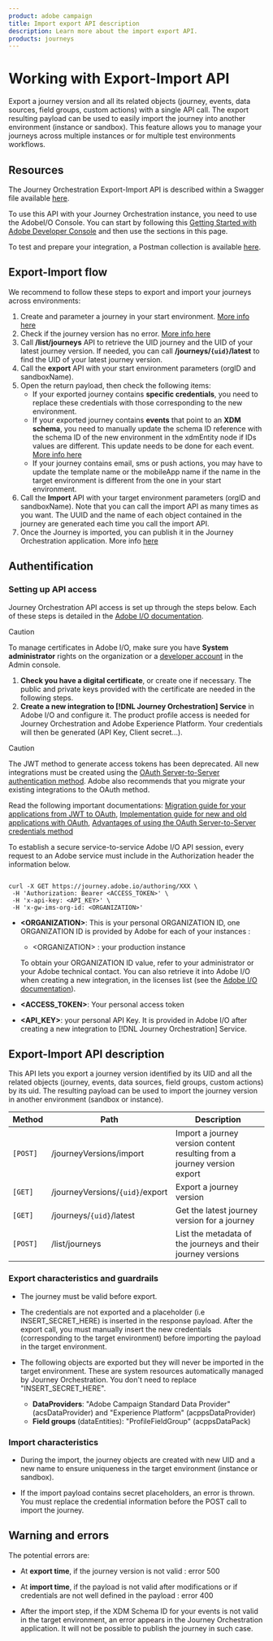 ```yaml
---
product: adobe campaign
title: Import export API description
description: Learn more about the import export API.
products: journeys
---
```


# Working with Export-Import API

Export a journey version and all its related objects (journey, events, data sources, field groups, custom actions) with a single API call. The export resulting payload can be used to easily import the journey into another environment (instance or sandbox).
This feature allows you to manage your journeys across multiple instances or for multiple test environments workflows.


## Resources

The Journey Orchestration Export-Import API is described within a Swagger file available [here](https://adobedocs.github.io/JourneyAPI/docs/).

To use this API with your Journey Orchestration instance, you need to use the AdobeI/O Console. You can start by following this [Getting Started with Adobe Developer Console](https://www.adobe.io/apis/experienceplatform/console/docs.html#!AdobeDocs/adobeio-console/master/getting-started.md) and then use the sections in this page.

To test and prepare your integration, a Postman collection is available [here](https://raw.githubusercontent.com/AdobeDocs/JourneyAPI/master/postman-collections/Journey-Orchestration_Export-import-API_postman-collection.json). 


## Export-Import flow

We recommend to follow these steps to export and import your journeys across environments:

1. Create and parameter a journey in your start environment. [More info here](https://experienceleague.adobe.com/docs/journeys/using/building-journeys/about-journey-building/journey.html)
1. Check if the journey version has no error. [More info here](https://experienceleague.adobe.com/docs/journeys/using/building-journeys/testing-the-journey.html)
1. Call **/list/journeys** API to retrieve the UID journey and the UID of your latest journey version. If needed, you can call **/journeys/`{uid}`/latest** to find the UID of your latest journey version.  
1. Call the **export** API with your start environment parameters (orgID and sandboxName).
1. Open the return payload, then check the following items:
   * If your exported journey contains **specific credentials**, you need to replace these credentials with those corresponding to the new environment.
   * If your exported journey contains **events** that point to an **XDM schema**, you need to manually update the schema ID reference with the schema ID of the new environment in the xdmEntity node if IDs values are different. This update needs to be done for each event. [More info here](https://experienceleague.adobe.com/docs/journeys/using/events-journeys/experience-event-schema.html)
   * If your journey contains email, sms or push actions, you may have to update the template name or the mobileApp name if the name in the target environment is different from the one in your start environment.
1. Call the **Import** API with your target environment parameters (orgID and sandboxName). Note that you can call the import API as many times as you want. The UUID and the name of each object contained in the journey are generated each time you call the import API.
1. Once the Journey is imported, you can publish it in the Journey Orchestration application. More info [here](https://experienceleague.adobe.com/docs/journeys/using/building-journeys/publishing-the-journey.html)


## Authentification

### Setting up API access

Journey Orchestration API access is set up through the steps below. Each of these steps is detailed in the [Adobe I/O documentation](https://www.adobe.io/authentication/auth-methods.html#!AdobeDocs/adobeio-auth/master/AuthenticationOverview/ServiceAccountIntegration.md).

>[!CAUTION]
>
>To manage certificates in Adobe I/O, make sure you have <b>System administrator</b> rights on the organization or a [developer account](https://helpx.adobe.com/enterprise/using/manage-developers.html) in the Admin console.

1. **Check you have a digital certificate**, or create one if necessary. The public and private keys provided with the certificate are needed in the following steps.
1. **Create a new integration to [!DNL Journey Orchestration] Service** in Adobe I/O and configure it. The product profile access is needed for Journey Orchestration and Adobe Experience Platform. Your credentials will then be generated (API Key, Client secret...).

>[!CAUTION]
>
>The JWT method to generate access tokens has been deprecated. All new integrations must be created using the [OAuth Server-to-Server authentication method](https://experienceleague.adobe.com/docs/experience-platform/landing/platform-apis/api-authentication.html#select-oauth-server-to-server). Adobe also recommends that you migrate your existing integrations to the OAuth method.
>
>Read the following important documentations: 
>[Migration guide for your applications from JWT to OAuth](https://developer.adobe.com/developer-console/docs/guides/authentication/ServerToServerAuthentication/migration/), 
>[Implementation guide for new and old applications with OAuth](https://developer.adobe.com/developer-console/docs/guides/authentication/ServerToServerAuthentication/implementation/),
>[Advantages of using the OAuth Server-to-Server credentials method](https://developer.adobe.com/developer-console/docs/guides/authentication/ServerToServerAuthentication/migration/#why-oauth-server-to-server-credentials)


To establish a secure service-to-service Adobe I/O API session, every request to an Adobe service must include in the Authorization header the information below.

```

curl -X GET https://journey.adobe.io/authoring/XXX \
 -H 'Authorization: Bearer <ACCESS_TOKEN>' \
 -H 'x-api-key: <API_KEY>' \
 -H 'x-gw-ims-org-id: <ORGANIZATION>'

```

* **&lt;ORGANIZATION&gt;**: This is your personal ORGANIZATION ID, one ORGANIZATION ID is provided by Adobe for each of your instances :

    * &lt;ORGANIZATION&gt; : your production instance

    To obtain your ORGANIZATION ID value, refer to your administrator or your Adobe technical contact. You can also retrieve it into Adobe I/O when creating a new integration, in the licenses list (see the [Adobe I/O documentation](https://www.adobe.io/authentication.html)).

* **<ACCESS_TOKEN>**: Your personal access token

* **<API_KEY>**: your personal API Key. It is provided in Adobe I/O after creating a new integration to [!DNL Journey Orchestration] Service.



## Export-Import API description

This API lets you export a journey version identified by its UID and all the related objects (journey, events, data sources, field groups, custom actions) by its uid.
The resulting payload can be used to import the journey version in another environment (sandbox or instance).

| Method | Path | Description |
|---|---|---|
| `[POST]` | /journeyVersions/import  | Import a journey version content resulting from a journey version export |
| `[GET]` | /journeyVersions/`{uid}`/export  | Export a journey version |
| `[GET]` | /journeys/`{uid}`/latest  | Get the latest journey version for a journey |
| `[POST]` | /list/journeys  | List the metadata of the journeys and their journey versions |


### Export characteristics and guardrails

* The journey must be valid before export.

* The credentials are not exported and a placeholder (i.e INSERT_SECRET_HERE) is inserted in the response payload.
  After the export call, you must manually insert the new credentials (corresponding to the target environment) before importing the payload in the target environment.
  
* The following objects are exported but they will never be imported in the target environment. These are system resources automatically managed by Journey Orchestration. You don't need to replace "INSERT_SECRET_HERE".
   * **DataProviders**:  "Adobe Campaign Standard Data Provider" (acsDataProvider) and "Experience Platform" (acppsDataProvider)
   * **Field groups** (dataEntities): "ProfileFieldGroup" (acppsDataPack)



### Import characteristics

* During the import, the journey objects are created with new UID and a new name to ensure uniqueness in the target environment (instance or sandbox).

* If the import payload contains secret placeholders, an error is thrown. You must replace the credential information before the POST call to import the journey.

## Warning and errors 

The potential errors are:

* At **export time**, if the journey version is not valid : error 500

* At **import time**, if the payload is not valid after modifications or if credentials are not well defined in the payload : error 400

* After the import step, if the XDM Schema ID for your events is not valid in the target environment, an error appears in the Journey Orchestration application. It will not be possible to publish the journey in such case.